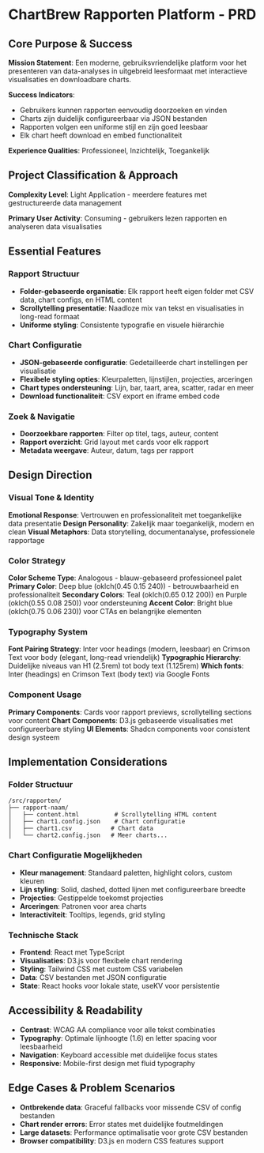 # ChartBrew Rapporten Platform - PRD

## Core Purpose & Success

**Mission Statement**: Een moderne, gebruiksvriendelijke platform voor het presenteren van data-analyses in uitgebreid leesformaat met interactieve visualisaties en downloadbare charts.

**Success Indicators**: 
- Gebruikers kunnen rapporten eenvoudig doorzoeken en vinden
- Charts zijn duidelijk configureerbaar via JSON bestanden
- Rapporten volgen een uniforme stijl en zijn goed leesbaar
- Elk chart heeft download en embed functionaliteit

**Experience Qualities**: Professioneel, Inzichtelijk, Toegankelijk

## Project Classification & Approach

**Complexity Level**: Light Application - meerdere features met gestructureerde data management

**Primary User Activity**: Consuming - gebruikers lezen rapporten en analyseren data visualisaties

## Essential Features

### Rapport Structuur
- **Folder-gebaseerde organisatie**: Elk rapport heeft eigen folder met CSV data, chart configs, en HTML content
- **Scrollytelling presentatie**: Naadloze mix van tekst en visualisaties in long-read formaat
- **Uniforme styling**: Consistente typografie en visuele hiërarchie

### Chart Configuratie
- **JSON-gebaseerde configuratie**: Gedetailleerde chart instellingen per visualisatie
- **Flexibele styling opties**: Kleurpaletten, lijnstijlen, projecties, arceringen
- **Chart types ondersteuning**: Lijn, bar, taart, area, scatter, radar en meer
- **Download functionaliteit**: CSV export en iframe embed code

### Zoek & Navigatie
- **Doorzoekbare rapporten**: Filter op titel, tags, auteur, content
- **Rapport overzicht**: Grid layout met cards voor elk rapport
- **Metadata weergave**: Auteur, datum, tags per rapport

## Design Direction

### Visual Tone & Identity
**Emotional Response**: Vertrouwen en professionaliteit met toegankelijke data presentatie
**Design Personality**: Zakelijk maar toegankelijk, modern en clean
**Visual Metaphors**: Data storytelling, documentanalyse, professionele rapportage

### Color Strategy
**Color Scheme Type**: Analogous - blauw-gebaseerd professioneel palet
**Primary Color**: Deep blue (oklch(0.45 0.15 240)) - betrouwbaarheid en professionaliteit
**Secondary Colors**: Teal (oklch(0.65 0.12 200)) en Purple (oklch(0.55 0.08 250)) voor ondersteuning
**Accent Color**: Bright blue (oklch(0.75 0.06 230)) voor CTAs en belangrijke elementen

### Typography System
**Font Pairing Strategy**: Inter voor headings (modern, leesbaar) en Crimson Text voor body (elegant, long-read vriendelijk)
**Typographic Hierarchy**: Duidelijke niveaus van H1 (2.5rem) tot body text (1.125rem)
**Which fonts**: Inter (headings) en Crimson Text (body text) via Google Fonts

### Component Usage
**Primary Components**: Cards voor rapport previews, scrollytelling sections voor content
**Chart Components**: D3.js gebaseerde visualisaties met configureerbare styling
**UI Elements**: Shadcn components voor consistent design systeem

## Implementation Considerations

### Folder Structuur
```
/src/rapporten/
├── rapport-naam/
│   ├── content.html          # Scrollytelling HTML content
│   ├── chart1.config.json    # Chart configuratie
│   ├── chart1.csv           # Chart data
│   └── chart2.config.json   # Meer charts...
```

### Chart Configuratie Mogelijkheden
- **Kleur management**: Standaard paletten, highlight colors, custom kleuren
- **Lijn styling**: Solid, dashed, dotted lijnen met configureerbare breedte
- **Projecties**: Gestippelde toekomst projecties
- **Arceringen**: Patronen voor area charts
- **Interactiviteit**: Tooltips, legends, grid styling

### Technische Stack
- **Frontend**: React met TypeScript
- **Visualisaties**: D3.js voor flexibele chart rendering
- **Styling**: Tailwind CSS met custom CSS variabelen
- **Data**: CSV bestanden met JSON configuratie
- **State**: React hooks voor lokale state, useKV voor persistentie

## Accessibility & Readability
- **Contrast**: WCAG AA compliance voor alle tekst combinaties
- **Typography**: Optimale lijnhoogte (1.6) en letter spacing voor leesbaarheid
- **Navigation**: Keyboard accessible met duidelijke focus states
- **Responsive**: Mobile-first design met fluid typography

## Edge Cases & Problem Scenarios
- **Ontbrekende data**: Graceful fallbacks voor missende CSV of config bestanden
- **Chart render errors**: Error states met duidelijke foutmeldingen
- **Large datasets**: Performance optimalisatie voor grote CSV bestanden
- **Browser compatibility**: D3.js en modern CSS features support